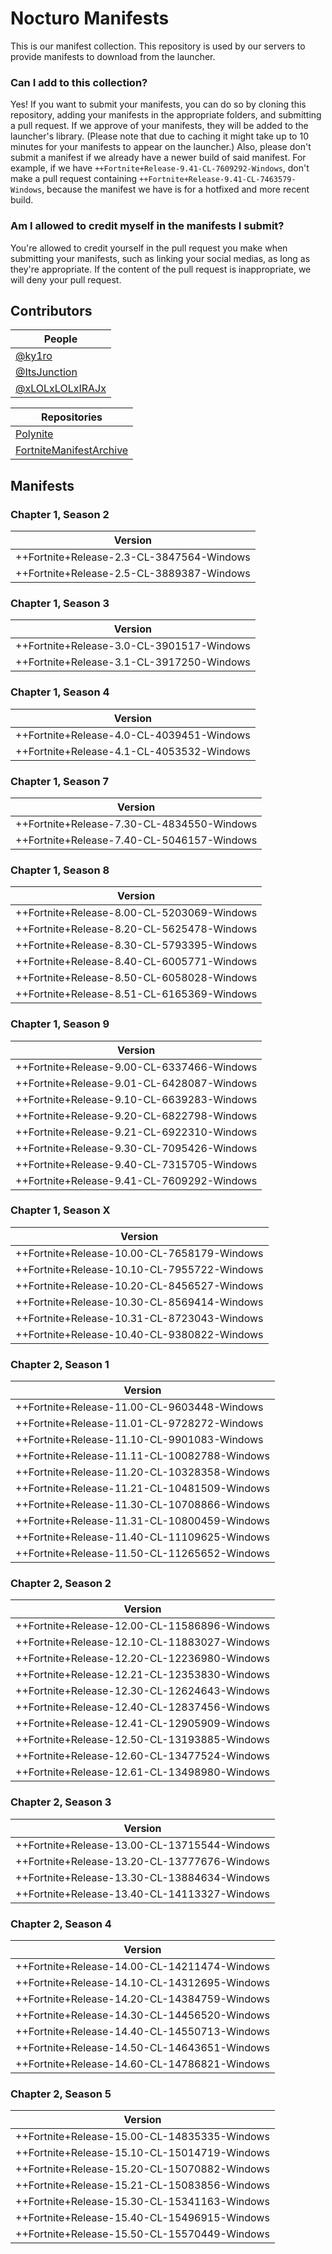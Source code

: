 # Nocturo Manifests
This is our manifest collection. This repository is used by our servers to provide manifests to download from the launcher.

### Can I add to this collection?
Yes! If you want to submit your manifests, you can do so by cloning this repository, adding your manifests in the appropriate folders, and submitting a pull request. If we approve of your manifests, they will be added to the launcher's library. (Please note that due to caching it might take up to 10 minutes for your manifests to appear on the launcher.) Also, please don't submit a manifest if we already have a newer build of said manifest. For example, if we have `++Fortnite+Release-9.41-CL-7609292-Windows`, don't make a pull request containing `++Fortnite+Release-9.41-CL-7463579-Windows`, because the manifest we have is for a hotfixed and more recent build.

### Am I allowed to credit myself in the manifests I submit?
You're allowed to credit yourself in the pull request you make when submitting your manifests, such as linking your social medias, as long as they're appropriate. If the content of the pull request is inappropriate, we will deny your pull request.

## Contributors
|People|
|--|
|[@ky1ro](https://twitter.com/ky1ro)|
|[@ItsJunction](https://twitter.com/ItsJunction)|
|[@xLOLxLOLxIRAJx](https://twitter.com/xLOLxLOLxIRAJx)|

|Repositories|
|--|
|[Polynite](https://github.com/polynite/fn-releases)|
|[FortniteManifestArchive](https://github.com/vastblast/fortnitemanifestarchive)|

## Manifests
### Chapter 1, Season 2
|Version|
|--|
|++Fortnite+Release-2.3-CL-3847564-Windows|
|++Fortnite+Release-2.5-CL-3889387-Windows|

### Chapter 1, Season 3
|Version|
|--|
|++Fortnite+Release-3.0-CL-3901517-Windows|
|++Fortnite+Release-3.1-CL-3917250-Windows|

### Chapter 1, Season 4
|Version|
|--|
|++Fortnite+Release-4.0-CL-4039451-Windows|
|++Fortnite+Release-4.1-CL-4053532-Windows|

### Chapter 1, Season 7
|Version|
|--|
|++Fortnite+Release-7.30-CL-4834550-Windows|
|++Fortnite+Release-7.40-CL-5046157-Windows|

### Chapter 1, Season 8
|Version|
|--|
|++Fortnite+Release-8.00-CL-5203069-Windows|
|++Fortnite+Release-8.20-CL-5625478-Windows|
|++Fortnite+Release-8.30-CL-5793395-Windows|
|++Fortnite+Release-8.40-CL-6005771-Windows|
|++Fortnite+Release-8.50-CL-6058028-Windows|
|++Fortnite+Release-8.51-CL-6165369-Windows|

### Chapter 1, Season 9
|Version|
|--|
|++Fortnite+Release-9.00-CL-6337466-Windows|
|++Fortnite+Release-9.01-CL-6428087-Windows|
|++Fortnite+Release-9.10-CL-6639283-Windows|
|++Fortnite+Release-9.20-CL-6822798-Windows|
|++Fortnite+Release-9.21-CL-6922310-Windows|
|++Fortnite+Release-9.30-CL-7095426-Windows|
|++Fortnite+Release-9.40-CL-7315705-Windows|
|++Fortnite+Release-9.41-CL-7609292-Windows|

### Chapter 1, Season X
|Version|
|--|
|++Fortnite+Release-10.00-CL-7658179-Windows|
|++Fortnite+Release-10.10-CL-7955722-Windows|
|++Fortnite+Release-10.20-CL-8456527-Windows|
|++Fortnite+Release-10.30-CL-8569414-Windows|
|++Fortnite+Release-10.31-CL-8723043-Windows|
|++Fortnite+Release-10.40-CL-9380822-Windows|

### Chapter 2, Season 1
|Version|
|--|
|++Fortnite+Release-11.00-CL-9603448-Windows|
|++Fortnite+Release-11.01-CL-9728272-Windows|
|++Fortnite+Release-11.10-CL-9901083-Windows|
|++Fortnite+Release-11.11-CL-10082788-Windows|
|++Fortnite+Release-11.20-CL-10328358-Windows|
|++Fortnite+Release-11.21-CL-10481509-Windows|
|++Fortnite+Release-11.30-CL-10708866-Windows|
|++Fortnite+Release-11.31-CL-10800459-Windows|
|++Fortnite+Release-11.40-CL-11109625-Windows|
|++Fortnite+Release-11.50-CL-11265652-Windows|

### Chapter 2, Season 2
|Version|
|--|
|++Fortnite+Release-12.00-CL-11586896-Windows|
|++Fortnite+Release-12.10-CL-11883027-Windows|
|++Fortnite+Release-12.20-CL-12236980-Windows|
|++Fortnite+Release-12.21-CL-12353830-Windows|
|++Fortnite+Release-12.30-CL-12624643-Windows|
|++Fortnite+Release-12.40-CL-12837456-Windows|
|++Fortnite+Release-12.41-CL-12905909-Windows|
|++Fortnite+Release-12.50-CL-13193885-Windows|
|++Fortnite+Release-12.60-CL-13477524-Windows|
|++Fortnite+Release-12.61-CL-13498980-Windows|

### Chapter 2, Season 3
|Version|
|--|
|++Fortnite+Release-13.00-CL-13715544-Windows|
|++Fortnite+Release-13.20-CL-13777676-Windows|
|++Fortnite+Release-13.30-CL-13884634-Windows|
|++Fortnite+Release-13.40-CL-14113327-Windows|

### Chapter 2, Season 4
|Version|
|--|
|++Fortnite+Release-14.00-CL-14211474-Windows|
|++Fortnite+Release-14.10-CL-14312695-Windows|
|++Fortnite+Release-14.20-CL-14384759-Windows|
|++Fortnite+Release-14.30-CL-14456520-Windows|
|++Fortnite+Release-14.40-CL-14550713-Windows|
|++Fortnite+Release-14.50-CL-14643651-Windows|
|++Fortnite+Release-14.60-CL-14786821-Windows|

### Chapter 2, Season 5
|Version|
|--|
|++Fortnite+Release-15.00-CL-14835335-Windows|
|++Fortnite+Release-15.10-CL-15014719-Windows|
|++Fortnite+Release-15.20-CL-15070882-Windows|
|++Fortnite+Release-15.21-CL-15083856-Windows|
|++Fortnite+Release-15.30-CL-15341163-Windows|
|++Fortnite+Release-15.40-CL-15496915-Windows|
|++Fortnite+Release-15.50-CL-15570449-Windows|
